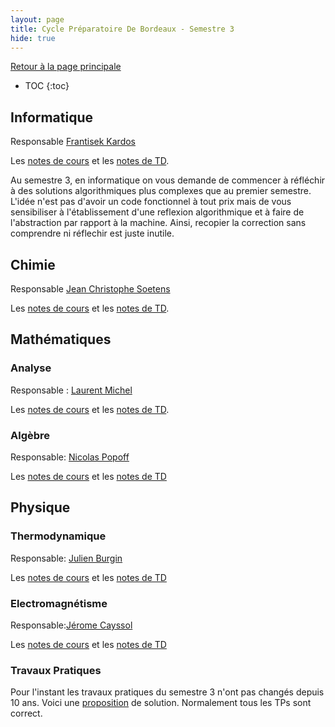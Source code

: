 ```yaml
---
layout: page
title: Cycle Préparatoire De Bordeaux - Semestre 3
hide: true
---
```


[Retour à la page principale](/CPBx.html)
- TOC
{:toc}

## Informatique
Responsable [Frantisek Kardos](https://www.labri.fr/index.php?n=Annuaires.Profile&id=Kardos_ID1346656366)

Les [notes de cours](/assets/cpbx/semestre_3/informatique/cours.pdf) et les
[notes de TD](/assets/cpbx/semestre_3/informatique/TD.pdf).

Au semestre 3, en informatique on vous demande de commencer à réfléchir à des
solutions algorithmiques plus complexes que au premier semestre. L'idée n'est
pas d'avoir un code fonctionnel à tout prix mais de vous sensibiliser à
l'établissement d'une reflexion algorithmique et à faire de l'abstraction par
rapport à la machine. Ainsi, recopier la correction sans comprendre ni réflechir est juste inutile.


## Chimie
Responsable [Jean Christophe Soetens](http://theo.ism.u-bordeaux1.fr/index.php)

Les [notes de cours](/assets/cpbx/semestre_3/Chimie-cours.pdf) et les [notes de TD](/assets/cpbx/semestre_3/Chimie-TD.pdf).

## Mathématiques

### Analyse
Responsable : [Laurent Michel](https://www.math.u-bordeaux.fr/~lamichel/enseignement.html)

Les [notes de cours](/assets/cpbx/semestre_3/maths/ncours.pdf) et les [notes de TD](/assets/cpbx/semestre_3/maths/ntd.pdf).


### Algèbre
Responsable: [Nicolas Popoff](https://www.math.u-bordeaux.fr/~npopoff/)

Les [notes de cours](/assets/cpbx/semestre_3/maths/gcours.pdf) et les [notes de TD](/assets/cpbx/semestre_3/maths/gtd.pdf)

## Physique

### Thermodynamique
Responsable: [Julien Burgin]()

Les [notes de cours](/assets/cpbx/semestre_3/physique/Thermo-cours.pdf) et les [notes de TD](/assets/cpbx/semestre_3/physique/Thermo-TD.pdf)

### Electromagnétisme
Responsable:[Jérome Cayssol](https://www.loma.cnrs.fr/jerome-cayssol/) 

Les [notes de cours](/assets/cpbx/semestre_3/physique/Electromagnétisme-cours.pdf) et les [notes de TD](/assets/cpbx/semestre_3/physique/Electromagnétisme-TD.pdf) 

### Travaux Pratiques
Pour l'instant les travaux pratiques du semestre 3 n'ont pas changés depuis 10
ans. Voici une [proposition](/assets/cpbx/semestre_3/physique/TP-S3.pdf) de
solution. Normalement tous les TPs sont correct. 
